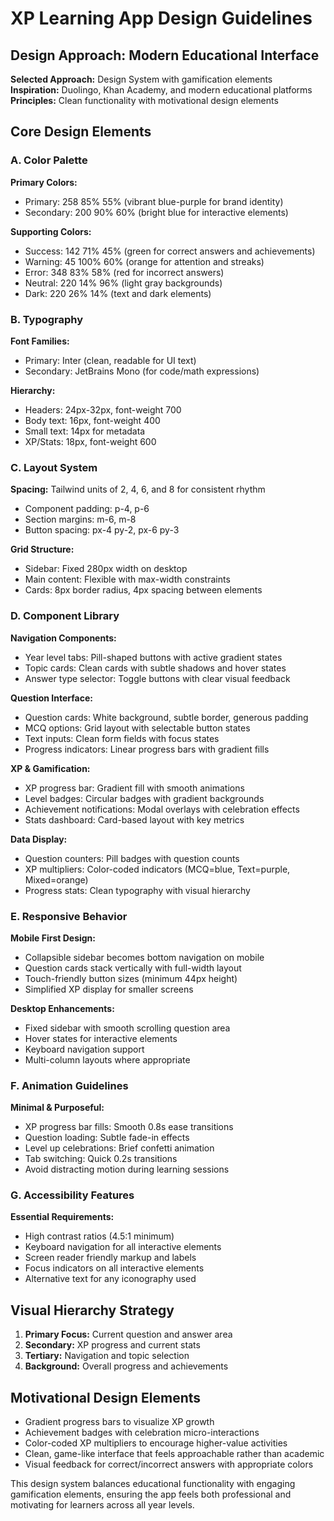 # XP Learning App Design Guidelines

## Design Approach: Modern Educational Interface
**Selected Approach:** Design System with gamification elements  
**Inspiration:** Duolingo, Khan Academy, and modern educational platforms  
**Principles:** Clean functionality with motivational design elements

## Core Design Elements

### A. Color Palette
**Primary Colors:**
- Primary: 258 85% 55% (vibrant blue-purple for brand identity)
- Secondary: 200 90% 60% (bright blue for interactive elements)

**Supporting Colors:**
- Success: 142 71% 45% (green for correct answers and achievements)
- Warning: 45 100% 60% (orange for attention and streaks)
- Error: 348 83% 58% (red for incorrect answers)
- Neutral: 220 14% 96% (light gray backgrounds)
- Dark: 220 26% 14% (text and dark elements)

### B. Typography
**Font Families:**
- Primary: Inter (clean, readable for UI text)
- Secondary: JetBrains Mono (for code/math expressions)

**Hierarchy:**
- Headers: 24px-32px, font-weight 700
- Body text: 16px, font-weight 400
- Small text: 14px for metadata
- XP/Stats: 18px, font-weight 600

### C. Layout System
**Spacing:** Tailwind units of 2, 4, 6, and 8 for consistent rhythm
- Component padding: p-4, p-6
- Section margins: m-6, m-8
- Button spacing: px-4 py-2, px-6 py-3

**Grid Structure:**
- Sidebar: Fixed 280px width on desktop
- Main content: Flexible with max-width constraints
- Cards: 8px border radius, 4px spacing between elements

### D. Component Library

**Navigation Components:**
- Year level tabs: Pill-shaped buttons with active gradient states
- Topic cards: Clean cards with subtle shadows and hover states
- Answer type selector: Toggle buttons with clear visual feedback

**Question Interface:**
- Question cards: White background, subtle border, generous padding
- MCQ options: Grid layout with selectable button states
- Text inputs: Clean form fields with focus states
- Progress indicators: Linear progress bars with gradient fills

**XP & Gamification:**
- XP progress bar: Gradient fill with smooth animations
- Level badges: Circular badges with gradient backgrounds
- Achievement notifications: Modal overlays with celebration effects
- Stats dashboard: Card-based layout with key metrics

**Data Display:**
- Question counters: Pill badges with question counts
- XP multipliers: Color-coded indicators (MCQ=blue, Text=purple, Mixed=orange)
- Progress stats: Clean typography with visual hierarchy

### E. Responsive Behavior
**Mobile First Design:**
- Collapsible sidebar becomes bottom navigation on mobile
- Question cards stack vertically with full-width layout
- Touch-friendly button sizes (minimum 44px height)
- Simplified XP display for smaller screens

**Desktop Enhancements:**
- Fixed sidebar with smooth scrolling question area
- Hover states for interactive elements
- Keyboard navigation support
- Multi-column layouts where appropriate

### F. Animation Guidelines
**Minimal & Purposeful:**
- XP progress bar fills: Smooth 0.8s ease transitions
- Question loading: Subtle fade-in effects
- Level up celebrations: Brief confetti animation
- Tab switching: Quick 0.2s transitions
- Avoid distracting motion during learning sessions

### G. Accessibility Features
**Essential Requirements:**
- High contrast ratios (4.5:1 minimum)
- Keyboard navigation for all interactive elements
- Screen reader friendly markup and labels
- Focus indicators on all interactive elements
- Alternative text for any iconography used

## Visual Hierarchy Strategy
1. **Primary Focus:** Current question and answer area
2. **Secondary:** XP progress and current stats
3. **Tertiary:** Navigation and topic selection
4. **Background:** Overall progress and achievements

## Motivational Design Elements
- Gradient progress bars to visualize XP growth
- Achievement badges with celebration micro-interactions
- Color-coded XP multipliers to encourage higher-value activities
- Clean, game-like interface that feels approachable rather than academic
- Visual feedback for correct/incorrect answers with appropriate colors

This design system balances educational functionality with engaging gamification elements, ensuring the app feels both professional and motivating for learners across all year levels.